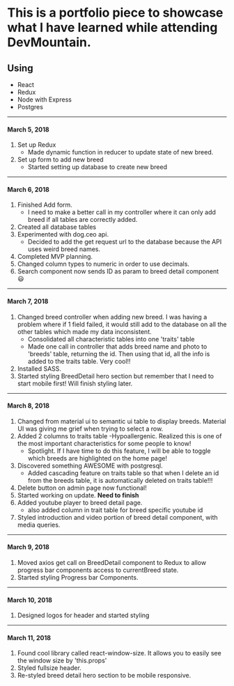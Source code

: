 # This is a portfolio piece to showcase what I have learned while attending DevMountain.

## Using

* React
* Redux
* Node with Express
* Postgres


---

#### March 5, 2018
1. Set up Redux
    - Made dynamic function in reducer to update state of new breed.
2. Set up form to add new breed
    - Started setting up database to create new breed

----

#### March 6, 2018
1. Finished Add form.
    - I need to make a better call in my controller where it can only add breed if all tables are correctly added.
2. Created all database tables
3. Experimented with dog.ceo api.
    - Decided to add the get request url to the database because the API uses weird breed names.
4. Completed MVP planning.
5. Changed column types to numeric in order to use decimals.
6. Search component now sends ID as param to breed detail component :smiley:
----

#### March 7, 2018
1. Changed breed controller when adding new breed. I was having a problem where if 1 field failed, it would still add to the database on all the other tables which made my data inconsistent. 
    - Consolidated all characteristic tables into one 'traits' table
    - Made one call in controller that adds breed name and photo to 'breeds' table, returning the id. Then using that id, all the info is added to the traits table. Very cool!!
2. Installed SASS.
3. Started styling BreedDetail hero section but remember that I need to start mobile first! Will finish styling later.
----

#### March 8, 2018
1. Changed from material ui to semantic ui table to display breeds. Material UI was giving me grief when trying to select a row.
2. Added 2 columns to traits table
    -Hypoallergenic. Realized this is one of the most important characteristics for some people to know!
    - Spotlight. If I have time to do this feature, I will be able to toggle which breeds are highlighted on the home page!
3. Discovered something AWESOME with postgresql.
    - Added cascading feature on traits table so that when I delete an id from the breeds table, it is automatically deleted on traits table!!!
4. Delete button on admin page now functional!
5. Started working on update. **Need to finish** 
6. Added youtube player to breed detail page.
    - also added column in trait table for breed specific youtube id
7. Styled introduction and video portion of breed detail component, with media queries.
---

#### March 9, 2018
1. Moved axios get call on BreedDetail component to Redux to allow progress bar components access to currentBreed state.
2. Started styling Progress bar Components.
---

#### March 10, 2018
1. Designed logos for header and started styling
---

#### March 11, 2018
1. Found cool library called react-window-size. It allows you to easily see the window size by 'this.props'
2. Styled fullsize header.
3. Re-styled breed detail hero section to be mobile responsive.
